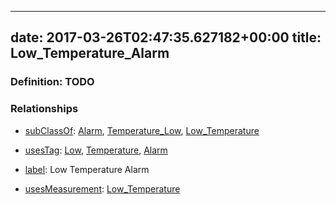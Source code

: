 
---
date: 2017-03-26T02:47:35.627182+00:00
title: Low_Temperature_Alarm
---
### Definition: TODO

### Relationships

* [subClassOf](http://www.w3.org/2000/01/rdf-schema#subClassOf): [Alarm](https://brickschema.org/schema/1.0/Brick#Alarm), [Temperature_Low](https://brickschema.org/schema/1.0/Brick#Temperature_Low), [Low_Temperature](https://brickschema.org/schema/1.0/Brick#Low_Temperature)

* [usesTag](https://brickschema.org/schema/1.0/BrickFrame#usesTag): [Low](https://brickschema.org/schema/1.0/BrickTag#Low), [Temperature](https://brickschema.org/schema/1.0/BrickTag#Temperature), [Alarm](https://brickschema.org/schema/1.0/BrickTag#Alarm)

* [label](http://www.w3.org/2000/01/rdf-schema#label): Low Temperature Alarm

* [usesMeasurement](https://brickschema.org/schema/1.0/BrickFrame#usesMeasurement): [Low_Temperature](https://brickschema.org/schema/1.0/Brick#Low_Temperature)
